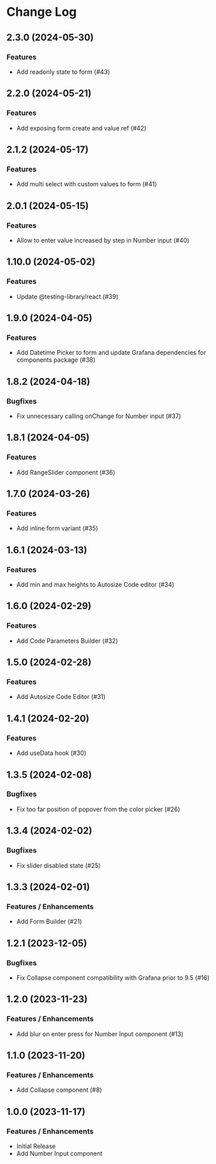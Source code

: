 # Change Log

## 2.3.0 (2024-05-30)

### Features

- Add readonly state to form (#43)

## 2.2.0 (2024-05-21)

### Features

- Add exposing form create and value ref (#42)

## 2.1.2 (2024-05-17)

### Features

- Add multi select with custom values to form (#41)

## 2.0.1 (2024-05-15)

### Features

- Allow to enter value increased by step in Number input (#40)

## 1.10.0 (2024-05-02)

### Features

- Update @testing-library/react (#39)

## 1.9.0 (2024-04-05)

### Features

- Add Datetime Picker to form and update Grafana dependencies for components package (#38)

## 1.8.2 (2024-04-18)

### Bugfixes

- Fix unnecessary calling onChange for Number input (#37)

## 1.8.1 (2024-04-05)

### Features

- Add RangeSlider component (#36)

## 1.7.0 (2024-03-26)

### Features

- Add inline form variant (#35)

## 1.6.1 (2024-03-13)

### Features

- Add min and max heights to Autosize Code editor (#34)

## 1.6.0 (2024-02-29)

### Features

- Add Code Parameters Builder (#32)

## 1.5.0 (2024-02-28)

### Features

- Add Autosize Code Editor (#31)

## 1.4.1 (2024-02-20)

### Features

- Add useData hook (#30)

## 1.3.5 (2024-02-08)

### Bugfixes

- Fix too far position of popover from the color picker (#26)

## 1.3.4 (2024-02-02)

### Bugfixes

- Fix slider disabled state (#25)

## 1.3.3 (2024-02-01)

### Features / Enhancements

- Add Form Builder (#21)

## 1.2.1 (2023-12-05)

### Bugfixes

- Fix Collapse component compatibility with Grafana prior to 9.5 (#16)

## 1.2.0 (2023-11-23)

### Features / Enhancements

- Add blur on enter press for Number Input component (#13)

## 1.1.0 (2023-11-20)

### Features / Enhancements

- Add Collapse component (#8)

## 1.0.0 (2023-11-17)

### Features / Enhancements

- Initial Release
- Add Number Input component
